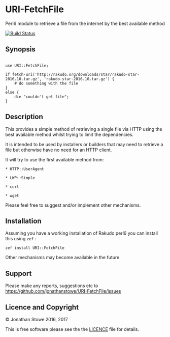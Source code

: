 # URI-FetchFile

Perl6 module to retrieve a file from the internet by the best available method

[![Build Status](https://travis-ci.org/jonathanstowe/URI-FetchFile.svg?branch=master)](https://travis-ci.org/jonathanstowe/URI-FetchFile)

## Synopsis

```perl6

use URI::FetchFile;

if fetch-uri('http://rakudo.org/downloads/star/rakudo-star-2016.10.tar.gz', 'rakudo-star-2016.10.tar.gz') {
    # do something with the file
}
else {
    die "couldn't get file";
}

```

## Description

This provides a simple method of retrieving a single file via HTTP using the
best available method whilst trying to limit the dependencies.

It is intended to be used by installers or builders that may need to retrieve
a file but otherwise have no need for an HTTP client.

It will try to use the first available method from:

	* HTTP::UserAgent

	* LWP::Simple

	* curl

	* wget


Please feel free to suggest and/or implement other mechanisms.

## Installation

Assuming you have a working installation of Rakudo perl6 you can install
this using ```zef``` : 

	zef install URI::FetchFile

Other mechanisms may become available in the future.

## Support

Please make any reports, suggestions etc to https://github.com/jonathanstowe/URI-FetchFile/issues

## Licence and Copyright

© Jonathan Stowe 2016, 2017

This is free software please see the the [LICENCE](LICENCE) file for details.
